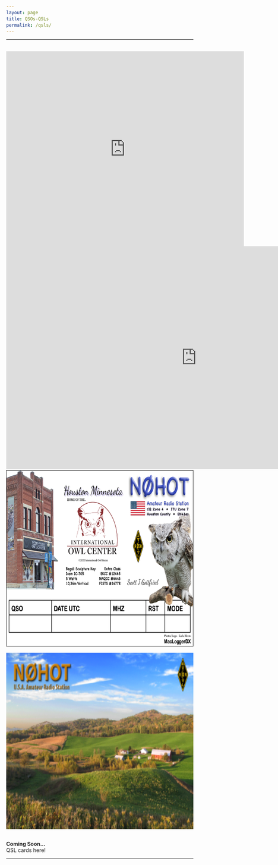 ```yaml
---
layout: page
title: QSOs-QSLs
permalink: /qsls/
---
```

-------------------------------------------
<br>
<div style="text-align: center">
 <iframe align="top" frameborder="0" height="525" scrolling="yes" src="https://logbook.qrz.com/lbstat/N0HOT/" width="640"></iframe> 
<iframe frameborder=0 height=600 scrolling=no src='https://www.qsomap.org/QSOmapProduction/qsomapforQRZ.php?call=n0hot&h=800' width=1024></iframe><br>
<img src="/assets/img/QSL-2022-for-Online.png" width="750" height="475" alt="n0hot" align="center"><br><br>
<img src="/assets/img/QSL-frontForStudioWebsite.png" alt="n0hot" width="750" height="475" align="center">
</div><br>

**Coming Soon...**   
QSL cards here! 

-------------------------------------------
